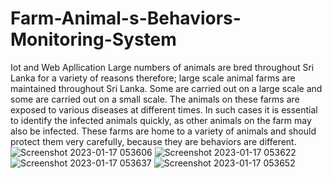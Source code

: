 # Farm-Animal-s-Behaviors-Monitoring-System
Iot and Web Apllication
Large numbers of animals are bred throughout Sri Lanka for a variety of reasons therefore; large scale animal farms are maintained throughout Sri Lanka. Some are carried out on a large scale and some are carried out on a small scale. The animals on these farms are exposed to various diseases at different times. In such cases it is essential to identify the infected animals quickly, as other animals on the farm may also be infected. These farms are home to a variety of animals and should protect them very carefully, because they are behaviors are different.
![Screenshot 2023-01-17 053606](https://user-images.githubusercontent.com/75847268/212783176-af62cd4e-cb2f-4ac2-b5c7-1026bab56169.png)
![Screenshot 2023-01-17 053622](https://user-images.githubusercontent.com/75847268/212783182-1af91525-14db-4bdb-995e-5fabe0064f6f.png)
![Screenshot 2023-01-17 053637](https://user-images.githubusercontent.com/75847268/212783186-d7bb1415-bdb7-4f94-b569-e31bc06d47c3.png)
![Screenshot 2023-01-17 053652](https://user-images.githubusercontent.com/75847268/212783189-db9e5572-8793-462f-ae4b-9235c4647fc8.png)
